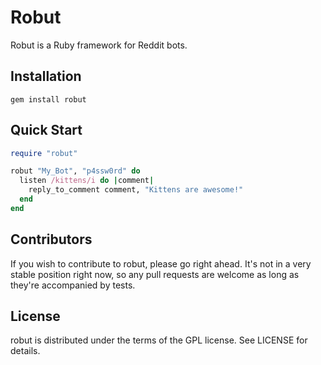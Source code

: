 Robut
======

Robut is a Ruby framework for Reddit bots.

## Installation

    gem install robut

## Quick Start

````ruby
require "robut"

robut "My_Bot", "p4ssw0rd" do
  listen /kittens/i do |comment|
    reply_to_comment comment, "Kittens are awesome!"
  end
end
````

## Contributors

If you wish to contribute to robut, please go right ahead. It's not in a very stable position right now, so any pull requests are welcome as long as they're accompanied by tests.

## License

robut is distributed under the terms of the GPL license. See LICENSE for details.
